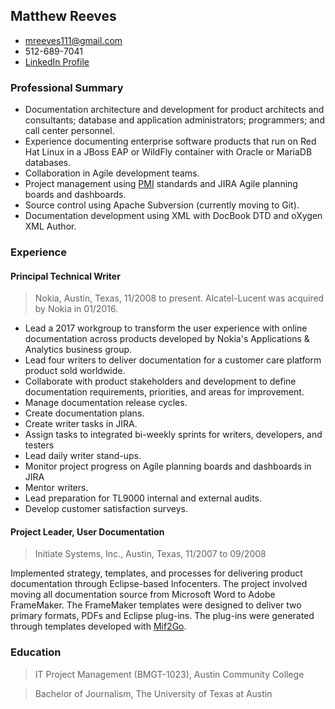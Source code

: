 ## Matthew Reeves
* mreeves111@gmail.com
* 512-689-7041
* [LinkedIn Profile](http://linkedin.com/in/matthew-reeves-b8582)

### Professional Summary
* Documentation architecture and development for product architects and consultants; database and application administrators; programmers; and call center personnel.
*	Experience documenting enterprise software products that run on Red Hat Linux in a JBoss EAP or WildFly container with Oracle or MariaDB databases.
*	Collaboration in Agile development teams.
*	Project management using [PMI](https://www.pmi.org) standards and JIRA Agile planning boards and dashboards.
*	Source control using Apache Subversion (currently moving to Git).
*	Documentation development using XML with DocBook DTD and oXygen XML Author.

### Experience
#### Principal Technical Writer
> Nokia, Austin, Texas, 11/2008 to present. Alcatel-Lucent was acquired by Nokia in 01/2016.
* Lead a 2017 workgroup to transform the user experience with online documentation across products developed by Nokia's Applications & Analytics business group.
* Lead four writers to deliver documentation for a customer care platform product sold worldwide.
*	Collaborate with product stakeholders and development to define documentation requirements, priorities, and areas for improvement.
*	Manage documentation release cycles.
  *	Create documentation plans.
  * Create writer tasks in JIRA.
  * Assign tasks to integrated bi-weekly sprints for writers, developers, and testers
  * Lead daily writer stand-ups.
  * Monitor project progress on Agile planning boards and dashboards in JIRA
  * Mentor writers.
* Lead preparation for TL9000 internal and external audits.
* Develop customer satisfaction surveys.

#### Project Leader, User Documentation
> Initiate Systems, Inc., Austin, Texas, 11/2007 to 09/2008

Implemented strategy, templates, and processes for delivering product documentation through Eclipse-based Infocenters. The project involved moving all documentation source from Microsoft Word to Adobe FrameMaker. The FrameMaker templates were designed to deliver two primary formats, PDFs and Eclipse plug-ins. The plug-ins were generated through templates developed with  [Mif2Go](http://mif2go.com).

### Education
> IT Project Management (BMGT-1023), Austin Community College

> Bachelor of Journalism, The University of Texas at Austin
